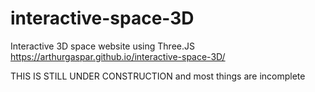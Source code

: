 # interactive-space-3D
Interactive 3D space website using Three.JS
https://arthurgaspar.github.io/interactive-space-3D/

THIS IS STILL UNDER CONSTRUCTION and most things are incomplete

